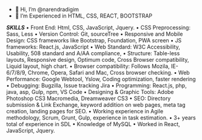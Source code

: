 - 👋 Hi, I’m @narendradigim
- 👀 I’m Experienced in HTML, CSS, REACT, BOOTSTRAP

*********SKILLS*********
•	Front End: Html, CSS, JavaScript, Jquery.
•	CSS Preprocessing: Sass, Less
•	Version Control: Git, sourceTree
•	Responsive and Mobile Design: CSS frameworks like Bootstrap, Foundation, PWA screen
•	JS frameworks: React.js,  JavaScript
•	Web Standard: W3C Accessibility, Usability,  508 standard and A/AA compliance,
•	Structure: Table-less layouts, Responsive design, Optimum code, Cross Browser compatibility,
Liquid layout, high chart.
•	Browser compatibility: Follows Mozila, IE-6/7/8/9, Chrome, Opera, Safari and Mac, Cross browser checking.
•	Web Performance: Google Webtool, Yslow, Coding optimization, faster rendering
•	Debugging: Bugzilla, Issue tracking Jira
•	Programming: React.js, php, java, asp,  Gulp, npm, VS Code
•	Designing & Graphic Tools: Adobe Photoshop CS3 Macromedia, Dreamweaver CS3
•	SEO: Directory submission & Link Exchange, keyword addition on web pages, meta tag creation, landing pages for SEO.
•	Working experience in Agile methodology, Scrum, Grunt, Gulp, experience in task estimation.
•	3+ years total of experience in SDL
•	Knowledge of MySQL
•	Worked in React, JavaScript, Jquery.



<!---
narendradigim/narendradigim is a ✨ special ✨ repository because its `README.md` (this file) appears on your GitHub profile.
You can click the Preview link to take a look at your changes.
--->
